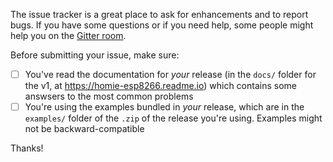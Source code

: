 The issue tracker is a great place to ask for enhancements and to report bugs.
If you have some questions or if you need help, some people might help you on the [Gitter room](https://gitter.im/homie-iot/ESP8266).

Before submitting your issue, make sure:

- [ ] You've read the documentation for *your* release (in the `docs/` folder for the v1, at https://homie-esp8266.readme.io) which contains some answsers to the most common problems
- [ ] You're using the examples bundled in *your* release, which are in the `examples/` folder of the `.zip` of the release you're using. Examples might not be backward-compatible

Thanks!
